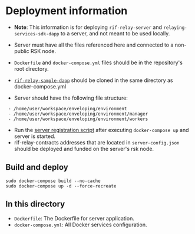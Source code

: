 # Deployment information

* **Note**: This information is for deploying `rif-relay-server` and `relaying-services-sdk-dapp` to a server, and not meant to be used locally.
* Server must have all the files referenced here and connected to a non-public RSK node. 
* `Dockerfile` and `docker-compose.yml` files should be in the repository's root directory.
* [`rif-relay-sample-dapp`](https://github.com/rsksmart/rif-relay-sample-dapp) should be cloned in the same directory as docker-compose.yml

* Server should have the following file structure:

```
 - /home/user/workspace/enveloping/environment
 - /home/user/workspace/enveloping/environment/manager
 - /home/user/workspace/enveloping/environment/workers
```
* Run the [server registration script](https://github.com/rsksmart/rif-relay-server#server-registration) after executing `docker-compose up` and server is started.
* rif-relay-contracts addresses that are located in `server-config.json` should be deployed and funded on the server's rsk node.

## Build and deploy
```
sudo docker-compose build --no-cache
sudo docker-compose up -d --force-recreate
```

## In this directory
* `Dockerfile`: The Dockerfile for server application.
* `docker-compose.yml`: All Docker services configuration.
